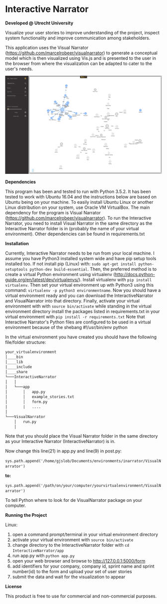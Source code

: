 # Interactive Narrator
**Developed @ Utrecht University**

Visualize your user stories to improve understanding of the project, inspect system functionality 
and improve communication among stakeholders.

This application uses the Visual Narrator (https://github.com/marcelrobeer/visualnarrator) to generate a conceptual model which is then
visualized using Vis.js and is presented to the user in the browser from where the visualization can be adapted to cater to the 
user's needs.

![alt tag](https://github.com/Gionimo/InteractiveNarrator/blob/master/Screenshot%20Interactive%20Narrator2.png)

**Dependencies**

This program has been and tested to run with Python 3.5.2. It has been tested to work with Ubuntu 16.04 and the instructions below are based on Ubuntu being on your machine. 
To easily install Ubuntu Linux or another Linux distribution on your system, use Oracle VM VirtualBox. The main dependency for the program is Visual Narrator (https://github.com/marcelrobeer/visualnarrator). 
To run the Interactive Narrator, you need to install Visual Narrator in the same directory as the Interactive Narrator folder is in (probably the name of your virtual environment). Other dependencies can be found in requirements.txt

**Installation**

Currently, Interactive Narrator needs to be run from your local machine. I assume you have Python3 installed system wide and have pip setup tools installed too. 
If not install pip (Linux) with: `sudo apt-get install python-setuptools python-dev build-essential`. Then, the preferred method is to create a virtual Python environment using virtualenv 
(http://docs.python-guide.org/en/latest/dev/virtualenvs/). Install virtualenv with `pip install virtualenv`. Then set your virtual environment up wth Python3 using this command: `virtualenv -p python3 environmentname`. 
Now you should have a virtual environment ready and you can download the InteractiveNarrator and VisualNarrator into that directory. Finally, activate your virtual environment with with `source bin/activate` 
while standing in the virtual environment directory install the packages listed in requirements.txt in your virtual environment 
with `pip install -r requirements.txt`
Note that Interactive Narrator's Python files are configured to be used in a virtual environment because of the shebang #!/usr/bin/env python

In the virtual environment you have created you should have the following file/folder structure:

```
your_virtualenvironment
│____bin
│____lib  
|____include
│____share
└───InteractiveNarrator
│   │
│   └───app
│       │   app.py
│       │   example_stories.txt
│       │   form.py
|       |   ....
│   
└───VisualNarrator
    │   run.py
    │
```
Note that you should place the Visual Narrator folder in the same directory as your
Interactive Narrator (InteractiveNarrator) is in.

Now change this line(21) in app.py and line(9) in post.py:
   
   `sys.path.append('/home/gjslob/Documents/environments/inarrator/VisualNarrator')`

**to:**

   `sys.path.append('/path/on/your/computer/yourvirtualenvironment/VisualNarrator')`

To tell Python where to look for de VisualNarrator package on your computer.


**Running the Project**

Linux:

1. open a command prompt/terminal in your virtual environment directory
2. activate your virtual environment with `source bin/activate`
3. change directory to the InteractiveNarrator folder with `cd InteractiveNarrator/app`
4. run app.py with `python app.py`
5. open your web browser and browse to http://127.0.0.1:5000/form
6. add identifiers for your company, company id, sprint name and sprint number(id) to the form
   and upload your set of user stories
7. submit the data and wait for the visualization to appear


**License**

This product is free to use for commercial and non-commercial purposes.